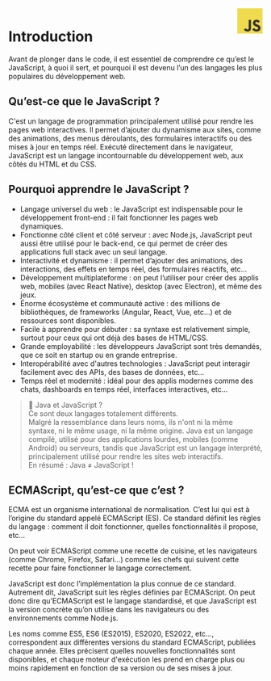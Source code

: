 <img height="50px" align="right" src="https://raw.githubusercontent.com/fchavonet/fchavonet/main/assets/images/logo-javascript.png" alt="C logo">

# Introduction

Avant de plonger dans le code, il est essentiel de comprendre ce qu’est le JavaScript, à quoi il sert, et pourquoi il est devenu l’un des langages les plus populaires du développement web.

## Qu’est-ce que le JavaScript ?

C'est un langage de programmation principalement utilisé pour rendre les pages web interactives. Il permet d’ajouter du dynamisme aux sites, comme des animations, des menus déroulants, des formulaires interactifs ou des mises à jour en temps réel. Exécuté directement dans le navigateur, JavaScript est un langage incontournable du développement web, aux côtés du HTML et du CSS.

## Pourquoi apprendre le JavaScript ?

- Langage universel du web : le JavaScript est indispensable pour le développement front-end : il fait fonctionner les pages web dynamiques.
- Fonctionne côté client et côté serveur : avec Node.js, JavaScript peut aussi être utilisé pour le back-end, ce qui permet de créer des applications full stack avec un seul langage.
- Interactivité et dynamisme : il permet d’ajouter des animations, des interactions, des effets en temps réel, des formulaires réactifs, etc...
- Développement multiplateforme : on peut l’utiliser pour créer des applis web, mobiles (avec React Native), desktop (avec Electron), et même des jeux.
- Énorme écosystème et communauté active : des millions de bibliothèques, de frameworks (Angular, React, Vue, etc...) et de ressources sont disponibles.
- Facile à apprendre pour débuter : sa syntaxe est relativement simple, surtout pour ceux qui ont déjà des bases de HTML/CSS.
- Grande employabilité : les développeurs JavaScript sont très demandés, que ce soit en startup ou en grande entreprise.
- Interopérabilité avec d'autres technologies : JavaScript peut interagir facilement avec des APIs, des bases de données, etc...
- Temps réel et modernité : idéal pour des applis modernes comme des chats, dashboards en temps réel, interfaces interactives, etc...

> 📌 Java et JavaScript ? <br>
> Ce sont deux langages totalement différents. <br>
> Malgré la ressemblance dans leurs noms, ils n'ont ni la même syntaxe, ni le même usage, ni la même origine. Java est un langage compilé, utilisé pour des applications lourdes, mobiles (comme Android) ou serveurs, tandis que JavaScript est un langage interprété, principalement utilisé pour rendre les sites web interactifs. <br>
> En résumé : Java ≠ JavaScript !

## ECMAScript, qu’est-ce que c’est ?

ECMA est un organisme international de normalisation. C’est lui qui est à l’origine du standard appelé ECMAScript (ES). Ce standard définit les règles du langage : comment il doit fonctionner, quelles fonctionnalités il propose, etc...

On peut voir ECMAScript comme une recette de cuisine, et les navigateurs (comme Chrome, Firefox, Safari...) comme les chefs qui suivent cette recette pour faire fonctionner le langage correctement.

JavaScript est donc l’implémentation la plus connue de ce standard. Autrement dit, JavaScript suit les règles définies par ECMAScript. On peut donc dire qu’ECMAScript est le langage standardisé, et que JavaScript est la version concrète qu’on utilise dans les navigateurs ou des environnements comme Node.js.

Les noms comme ES5, ES6 (ES2015), ES2020, ES2022, etc..., correspondent aux différentes versions du standard ECMAScript, publiées chaque année. Elles précisent quelles nouvelles fonctionnalités sont disponibles, et chaque moteur d'exécution les prend en charge plus ou moins rapidement en fonction de sa version ou de ses mises à jour.
